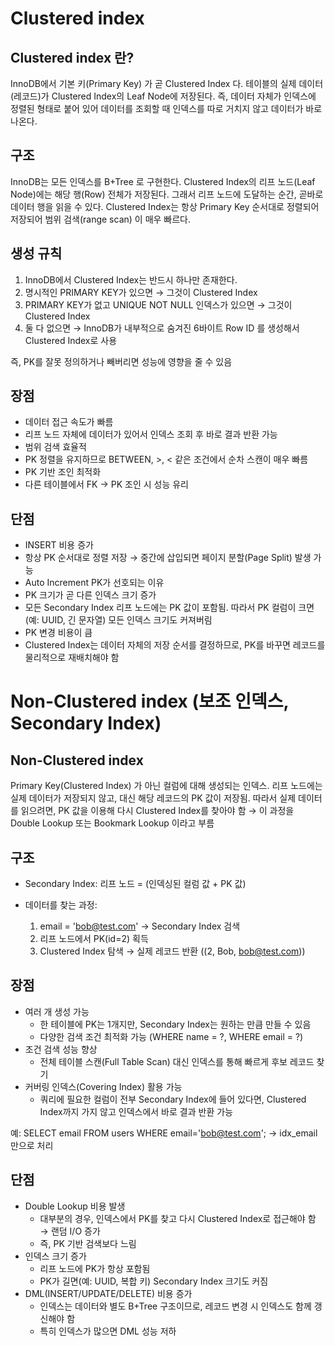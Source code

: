 # Clustered index
## Clustered index 란?
InnoDB에서 기본 키(Primary Key) 가 곧 Clustered Index 다. 테이블의 실제 데이터(레코드)가 Clustered Index의 Leaf Node에 저장된다. 즉, 데이터 자체가 인덱스에 정렬된 형태로 붙어 있어 데이터를 조회할 때 인덱스를 따로 거치지 않고 데이터가 바로 나온다.

## 구조
InnoDB는 모든 인덱스를 B+Tree 로 구현한다. Clustered Index의 리프 노드(Leaf Node)에는 해당 행(Row) 전체가 저장된다. 그래서 리프 노드에 도달하는 순간, 곧바로 데이터 행을 읽을 수 있다. Clustered Index는 항상 Primary Key 순서대로 정렬되어 저장되어 범위 검색(range scan) 이 매우 빠르다.

## 생성 규칙
1. InnoDB에서 Clustered Index는 반드시 하나만 존재한다.
2. 명시적인 PRIMARY KEY가 있으면 → 그것이 Clustered Index
3. PRIMARY KEY가 없고 UNIQUE NOT NULL 인덱스가 있으면 → 그것이 Clustered Index
4. 둘 다 없으면 → InnoDB가 내부적으로 숨겨진 6바이트 Row ID 를 생성해서 Clustered Index로 사용

즉, PK를 잘못 정의하거나 빼버리면 성능에 영향을 줄 수 있음

## 장점
- 데이터 접근 속도가 빠름
- 리프 노드 자체에 데이터가 있어서 인덱스 조회 후 바로 결과 반환 가능
- 범위 검색 효율적
- PK 정렬을 유지하므로 BETWEEN, >, < 같은 조건에서 순차 스캔이 매우 빠름
- PK 기반 조인 최적화
- 다른 테이블에서 FK → PK 조인 시 성능 유리
## 단점
- INSERT 비용 증가
- 항상 PK 순서대로 정렬 저장 → 중간에 삽입되면 페이지 분할(Page Split) 발생 가능
- Auto Increment PK가 선호되는 이유
- PK 크기가 곧 다른 인덱스 크기 증가
- 모든 Secondary Index 리프 노드에는 PK 값이 포함됨. 따라서 PK 컬럼이 크면(예: UUID, 긴 문자열) 모든 인덱스 크기도 커져버림
- PK 변경 비용이 큼
- Clustered Index는 데이터 자체의 저장 순서를 결정하므로, PK를 바꾸면 레코드를 물리적으로 재배치해야 함

# Non-Clustered index (보조 인덱스, Secondary Index)
## Non-Clustered index
Primary Key(Clustered Index) 가 아닌 컬럼에 대해 생성되는 인덱스. 리프 노드에는 실제 데이터가 저장되지 않고, 대신 해당 레코드의 PK 값이 저장됨. 따라서 실제 데이터를 읽으려면, PK 값을 이용해 다시 Clustered Index를 찾아야 함 → 이 과정을 Double Lookup 또는 Bookmark Lookup 이라고 부름

## 구조
- Secondary Index: 리프 노드 = (인덱싱된 컬럼 값 + PK 값)

- 데이터를 찾는 과정:
    1. email = 'bob@test.com' → Secondary Index 검색
    2. 리프 노드에서 PK(id=2) 획득
    3. Clustered Index 탐색 → 실제 레코드 반환 ((2, Bob, bob@test.com))

## 장점
- 여러 개 생성 가능
    - 한 테이블에 PK는 1개지만, Secondary Index는 원하는 만큼 만들 수 있음
    - 다양한 검색 조건 최적화 가능 (WHERE name = ?, WHERE email = ?)
- 조건 검색 성능 향상
    - 전체 테이블 스캔(Full Table Scan) 대신 인덱스를 통해 빠르게 후보 레코드 찾기
- 커버링 인덱스(Covering Index) 활용 가능
    - 쿼리에 필요한 컬럼이 전부 Secondary Index에 들어 있다면, Clustered Index까지 가지 않고 인덱스에서 바로 결과 반환 가능

예: SELECT email FROM users WHERE email='bob@test.com';
→ idx_email 만으로 처리

## 단점
- Double Lookup 비용 발생
    - 대부분의 경우, 인덱스에서 PK를 찾고 다시 Clustered Index로 접근해야 함 → 랜덤 I/O 증가
    - 즉, PK 기반 검색보다 느림
- 인덱스 크기 증가
    - 리프 노드에 PK가 항상 포함됨
    - PK가 길면(예: UUID, 복합 키) Secondary Index 크기도 커짐
- DML(INSERT/UPDATE/DELETE) 비용 증가
    - 인덱스는 데이터와 별도 B+Tree 구조이므로, 레코드 변경 시 인덱스도 함께 갱신해야 함
    - 특히 인덱스가 많으면 DML 성능 저하